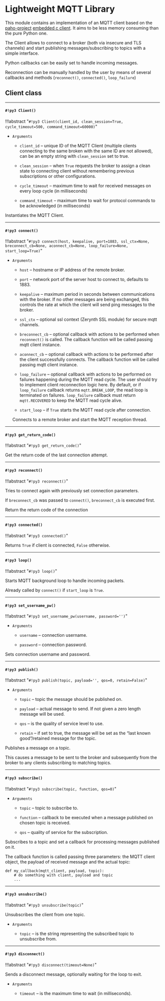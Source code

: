 # Lightweight MQTT Library

This module contains an implementation of an MQTT client based on the [paho-project](https://eclipse.org/paho/) [embedded c client](https://github.com/eclipse/paho.mqtt.embedded-c).
It aims to be less memory consuming than the pure Python one.

The Client allows to connect to a broker (both via insecure and TLS channels) and start publishing messages/subscribing to topics with a simple interface.

Python callbacks can be easily set to handle incoming messages.

Reconnection can be manually handled by the user by means of several callbacks and methods (`reconnect()`, `connected()`, `loop_failure`)

## Client class


---
#### `#!py3 Client()`

!!!abstract "`#!py3 Client(client_id, clean_session=True, cycle_timeout=500, command_timeout=60000)`"


* ```Arguments```

    
    * ```client_id``` – unique ID of the MQTT Client (multiple clients connecting to the same broken with the same ID are not allowed), can be an empty string with `clean_session` set to true.


    * ```clean_session``` – when `True` requests the broker to assign a clean state to connecting client without remembering previous subscriptions or other configurations.


    * ```cycle_timeout``` – maximum time to wait for received messages on every loop cycle (in milliseconds)


    * ```command_timeout``` – maximum time to wait for protocol commands to be acknowledged (in milliseconds)


Instantiates the MQTT Client.


---
#### `#!py3 connect()`

!!!abstract "`#!py3 connect(host, keepalive, port=1883, ssl_ctx=None, breconnect_cb=None, aconnect_cb=None, loop_failure=None, start_loop=True)`"


* ```Arguments```

    
    * ```host``` – hostname or IP address of the remote broker.


    * ```port``` – network port of the server host to connect to, defaults to 1883.


    * ```keepalive``` – maximum period in seconds between communications with the broker.                 If no other messages are being exchanged, this controls the rate at which the client will send ping messages to the broker.


    * ```ssl_ctx``` – optional ssl context (Zerynth SSL module) for secure mqtt channels.


    * ```breconnect_cb``` – optional callback with actions to be performed when `reconnect()` is called.                         The callback function will be called passing mqtt client instance.


    * ```aconnect_cb``` – optional callback with actions to be performed after the client successfully connects.                         The callback function will be called passing mqtt client instance.


    * ```loop_failure``` – optional callback with actions to be performed on failures happening during the MQTT read cycle.                     The user should try to implement client reconnection logic here.                     By default, or if `loop_failure` callback returns `mqtt.BREAK_LOOP`, the read loop is terminated on failures.                     `loop_failure` callback must return `mqtt.RECOVERED` to keep the MQTT read cycle alive.


    * ```start_loop``` – if `True` starts the MQTT read cycle after connection.

    Connects to a remote broker and start the MQTT reception thread.




---
#### `#!py3 get_return_code()`

!!!abstract "`#!py3 get_return_code()`"

Get the return code of the last connection attempt.


---
#### `#!py3 reconnect()`

!!!abstract "`#!py3 reconnect()`"

Tries to connect again with previously set connection parameters.

If `breconnect_cb` was passed to `connect()`, `breconnect_cb` is executed first.

Return the return code of the connection


---
#### `#!py3 connected()`

!!!abstract "`#!py3 connected()`"

Returns `True` if client is connected, `False` otherwise.


---
#### `#!py3 loop()`

!!!abstract "`#!py3 loop()`"

Starts MQTT background loop to handle incoming packets.

Already called by `connect()` if `start_loop` is `True`.


---
#### `#!py3 set_username_pw()`

!!!abstract "`#!py3 set_username_pw(username, password='')`"


* ```Arguments```

    
    * ```username``` – connection username.


    * ```password``` – connection password.


Sets connection username and password.


---
#### `#!py3 publish()`

!!!abstract "`#!py3 publish(topic, payload='', qos=0, retain=False)`"


* ```Arguments```

    
    * ```topic``` – topic the message should be published on.


    * ```payload``` – actual message to send. If not given a zero length message will be used.


    * ```qos``` – is the quality of service level to use.


    * ```retain``` – if set to true, the message will be set as the “last known good”/retained message for the topic.


Publishes a message on a topic.

This causes a message to be sent to the broker and subsequently from
the broker to any clients subscribing to matching topics.


---
#### `#!py3 subscribe()`

!!!abstract "`#!py3 subscribe(topic, function, qos=0)`"


* ```Arguments```

    
    * ```topic``` – topic to subscribe to.


    * ```function``` – callback to be executed when a message published on chosen topic is received.


    * ```qos``` – quality of service for the subscription.


Subscribes to a topic and set a callback for processing messages published on it.

The callback function is called passing three parameters: the MQTT client object, the payload of received message and the actual topic:

```
def my_callback(mqtt_client, payload, topic):
    # do something with client, payload and topic
    ...
```


---
#### `#!py3 unsubscribe()`

!!!abstract "`#!py3 unsubscribe(topic)`"

Unsubscribes the client from one topic.


* ```Arguments```

    
    * ```topic``` – is the string representing the subscribed topic to unsubscribe from.



---
#### `#!py3 disconnect()`

!!!abstract "`#!py3 disconnect(timeout=None)`"

Sends a disconnect message, optionally waiting for the loop to exit.


* ```Arguments```

    
    * ```timeout``` – is the maximum time to wait (in milliseconds).
